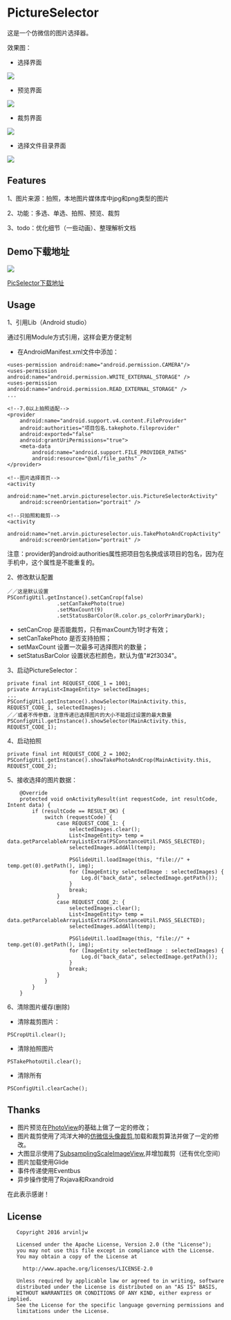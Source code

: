 # PictureSelector

这是一个仿微信的图片选择器。

效果图：

* 选择界面

![](screenshot/main.png)

* 预览界面

![](screenshot/review.png)

* 裁剪界面

![](screenshot/crop.png)

* 选择文件目录界面

![](screenshot/folder.png)

## Features

1、图片来源：拍照，本地图片媒体库中jpg和png类型的图片

2、功能：多选、单选、拍照、预览、裁剪

3、todo：优化细节（一些动画）、整理解析文档

## Demo下载地址

![](screenshot/ps_icon.png)

[PicSelector下载地址](app/PicSelector.apk)

## Usage

1、引用Lib（Android studio）

通过引用Module方式引用，这样会更方便定制

* 在AndroidManifest.xml文件中添加：

```
<uses-permission android:name="android.permission.CAMERA"/>
<uses-permission android:name="android.permission.WRITE_EXTERNAL_STORAGE" />
<uses-permission android:name="android.permission.READ_EXTERNAL_STORAGE" />
...

<!--7.0以上拍照适配-->
<provider
	android:name="android.support.v4.content.FileProvider"
	android:authorities="项目包名.takephoto.fileprovider"
	android:exported="false"
	android:grantUriPermissions="true">
	<meta-data
		android:name="android.support.FILE_PROVIDER_PATHS"
		android:resource="@xml/file_paths" />
</provider>

<!--图片选择首页-->
<activity
    android:name="net.arvin.pictureselector.uis.PictureSelectorActivity"
    android:screenOrientation="portrait" />
    
<!--只拍照和裁剪-->
<activity
	android:name="net.arvin.pictureselector.uis.TakePhotoAndCropActivity"
	android:screenOrientation="portrait" />
```

注意：provider的android:authorities属性把项目包名换成该项目的包名，因为在手机中，这个属性是不能重复的。

2、修改默认配置

```
／／这是默认设置
PSConfigUtil.getInstance().setCanCrop(false)
                .setCanTakePhoto(true)
                .setMaxCount(9)
                .setStatusBarColor(R.color.ps_colorPrimaryDark);
```
* setCanCrop 是否能裁剪，只有maxCount为1时才有效；
* setCanTakePhoto 是否支持拍照；
* setMaxCount 设置一次最多可选择图片的数量；
* setStatusBarColor 设置状态栏颜色，默认为值"#2f3034"。

3、启动PictureSelector：

```
private final int REQUEST_CODE_1 = 1001;
private ArrayList<ImageEntity> selectedImages;
...
PSConfigUtil.getInstance().showSelector(MainActivity.this, REQUEST_CODE_1, selectedImages);
／／或者不传参数，注意传递已选择图片的大小不能超过设置的最大数量
PSConfigUtil.getInstance().showSelector(MainActivity.this, REQUEST_CODE_1);
```

4、启动拍照

```
private final int REQUEST_CODE_2 = 1002;
PSConfigUtil.getInstance().showTakePhotoAndCrop(MainActivity.this, REQUEST_CODE_2);
```

5、接收选择的图片数据：

```
	@Override
    protected void onActivityResult(int requestCode, int resultCode, Intent data) {
        if (resultCode == RESULT_OK) {
            switch (requestCode) {
                case REQUEST_CODE_1: {
                    selectedImages.clear();
                    List<ImageEntity> temp = data.getParcelableArrayListExtra(PSConstanceUtil.PASS_SELECTED);
                    selectedImages.addAll(temp);

                    PSGlideUtil.loadImage(this, "file://" + temp.get(0).getPath(), img);
                    for (ImageEntity selectedImage : selectedImages) {
                        Log.d("back_data", selectedImage.getPath());
                    }
                    break;
                }
                case REQUEST_CODE_2: {
                    selectedImages.clear();
                    List<ImageEntity> temp = data.getParcelableArrayListExtra(PSConstanceUtil.PASS_SELECTED);
                    selectedImages.addAll(temp);

                    PSGlideUtil.loadImage(this, "file://" + temp.get(0).getPath(), img);
                    for (ImageEntity selectedImage : selectedImages) {
                        Log.d("back_data", selectedImage.getPath());
                    }
                    break;
                }
            }
        }
    }
```

6、清除图片缓存(删除)

* 清除裁剪图片：

```
PSCropUtil.clear();
```
* 清除拍照图片

```
PSTakePhotoUtil.clear();
```

* 清除所有

```
PSConfigUtil.clearCache();
```

## Thanks

* 图片预览在[PhotoView](https://github.com/chrisbanes/PhotoView)的基础上做了一定的修改；
* 图片裁剪使用了鸿洋大神的[仿微信头像裁剪](http://blog.csdn.net/lmj623565791/article/details/39761281),加载和裁剪算法并做了一定的修改。
* 大图显示使用了[SubsamplingScaleImageView](https://github.com/davemorrissey/subsampling-scale-image-view),并增加裁剪（还有优化空间）
* 图片加载使用Glide
* 事件传递使用Eventbus
* 异步操作使用了Rxjava和Rxandroid

在此表示感谢！

## License

```
   Copyright 2016 arvinljw

   Licensed under the Apache License, Version 2.0 (the "License");
   you may not use this file except in compliance with the License.
   You may obtain a copy of the License at

     http://www.apache.org/licenses/LICENSE-2.0

   Unless required by applicable law or agreed to in writing, software
   distributed under the License is distributed on an "AS IS" BASIS,
   WITHOUT WARRANTIES OR CONDITIONS OF ANY KIND, either express or implied.
   See the License for the specific language governing permissions and
   limitations under the License.
```